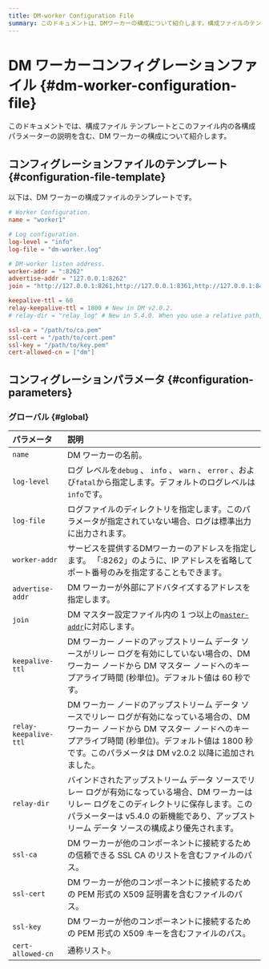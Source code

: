 ```yaml
---
title: DM-worker Configuration File
summary: このドキュメントは、DMワーカーの構成について紹介します。構成ファイルのテンプレートと各構成パラメーターの説明が含まれています。構成ファイルのテンプレートには、ワーカーの名前、ログレベル、ログファイルのディレクトリなどが含まれています。グローバルなパラメーターには、ワーカーの名前、ログレベル、ログファイルのディレクトリなどが含まれています。
---
```


# DM ワーカーコンフィグレーションファイル {#dm-worker-configuration-file}

このドキュメントでは、構成ファイル テンプレートとこのファイル内の各構成パラメーターの説明を含む、DM ワーカーの構成について紹介します。

## コンフィグレーションファイルのテンプレート {#configuration-file-template}

以下は、DM ワーカーの構成ファイルのテンプレートです。

```toml
# Worker Configuration.
name = "worker1"

# Log configuration.
log-level = "info"
log-file = "dm-worker.log"

# DM-worker listen address.
worker-addr = ":8262"
advertise-addr = "127.0.0.1:8262"
join = "http://127.0.0.1:8261,http://127.0.0.1:8361,http://127.0.0.1:8461"

keepalive-ttl = 60
relay-keepalive-ttl = 1800 # New in DM v2.0.2.
# relay-dir = "relay_log" # New in 5.4.0. When you use a relative path, check the deployment and start method of DM-worker to determine the full path.

ssl-ca = "/path/to/ca.pem"
ssl-cert = "/path/to/cert.pem"
ssl-key = "/path/to/key.pem"
cert-allowed-cn = ["dm"]
```

## コンフィグレーションパラメータ {#configuration-parameters}

### グローバル {#global}

| パラメータ                 | 説明                                                                                                                                         |
| :-------------------- | :----------------------------------------------------------------------------------------------------------------------------------------- |
| `name`                | DM ワーカーの名前。                                                                                                                                |
| `log-level`           | ログ レベルを`debug` 、 `info` 、 `warn` 、 `error` 、および`fatal`から指定します。デフォルトのログレベルは`info`です。                                                        |
| `log-file`            | ログファイルのディレクトリを指定します。このパラメータが指定されていない場合、ログは標準出力に出力されます。                                                                                     |
| `worker-addr`         | サービスを提供するDMワーカーのアドレスを指定します。 「:8262」のように、IP アドレスを省略してポート番号のみを指定することもできます。                                                                   |
| `advertise-addr`      | DM ワーカーが外部にアドバタイズするアドレスを指定します。                                                                                                             |
| `join`                | DM マスター設定ファイル内の 1 つ以上の[`master-addr`](/dm/dm-master-configuration-file.md#global-configuration)に対応します。                                     |
| `keepalive-ttl`       | DM ワーカー ノードのアップストリーム データ ソースがリレー ログを有効にしていない場合の、DM ワーカー ノードから DM マスター ノードへのキープアライブ時間 (秒単位)。デフォルト値は 60 秒です。                                 |
| `relay-keepalive-ttl` | DM ワーカー ノードのアップストリーム データ ソースでリレー ログが有効になっている場合の、DM ワーカー ノードから DM マスター ノードへのキープアライブ時間 (秒単位)。デフォルト値は 1800 秒です。このパラメータは DM v2.0.2 以降に追加されました。 |
| `relay-dir`           | バインドされたアップストリーム データ ソースでリレー ログが有効になっている場合、DM ワーカーはリレー ログをこのディレクトリに保存します。このパラメーターは v5.4.0 の新機能であり、アップストリーム データ ソースの構成より優先されます。              |
| `ssl-ca`              | DM ワーカーが他のコンポーネントに接続するための信頼できる SSL CA のリストを含むファイルのパス。                                                                                      |
| `ssl-cert`            | DM ワーカーが他のコンポーネントに接続するための PEM 形式の X509 証明書を含むファイルのパス。                                                                                      |
| `ssl-key`             | DM ワーカーが他のコンポーネントに接続するための PEM 形式の X509 キーを含むファイルのパス。                                                                                       |
| `cert-allowed-cn`     | 通称リスト。                                                                                                                                     |
